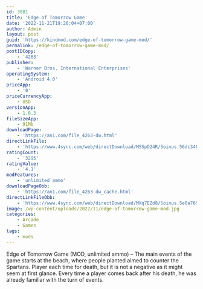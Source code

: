```yaml
---
id: 3081
title: 'Edge of Tomorrow Game'
date: '2022-11-21T19:26:04+07:00'
author: Admin
layout: post
guid: 'https://kindmod.com/edge-of-tomorrow-game-mod/'
permalink: /edge-of-tomorrow-game-mod/
postIDCopy:
    - '4263'
publisher:
    - 'Warner Bros. International Enterprises'
operatingSystem:
    - 'Android 4.0'
priceApp:
    - '0'
priceCurrencyApp:
    - USD
versionApp:
    - 1.0.3
fileSizeApp:
    - 91Mb
downloadPage:
    - 'https://an1.com/file_4263-dw.html'
directLinkFile:
    - 'https://www.4sync.com/web/directDownload/MSSpD24R/5oinus.56dc348393416805d1131e0ce285417b'
ratingCount:
    - '3295'
ratingValue:
    - '4.1'
modFeatures:
    - 'unlimited ammo'
downloadPageObb:
    - 'https://an1.com/file_4263-dw_cache.html'
directLinkFileObb:
    - 'https://www.4sync.com/web/directDownload/MXq7EZd8/5oinus.5e0a765fc499f1394a7ff76f4997e58e'
image: /wp-content/uploads/2022/11/edge-of-tomorrow-game-mod.jpg
categories:
    - Arcade
    - Games
tags:
    - mods
---
```


Edge of Tomorrow Game (MOD, unlimited ammo) – The main events of the game starts at the beach, where people planted aimed to counter the Spartans. Player each time for death, but it is not a negative as it might seem at first glance. Every time a player comes back after his death, he was already familiar with the turn of events.